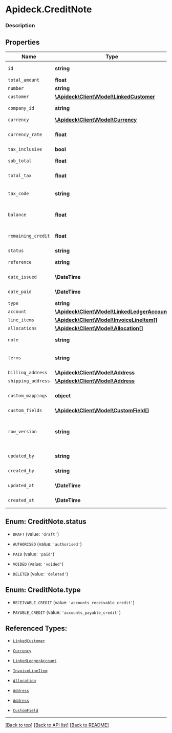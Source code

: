 # Apideck.CreditNote

### Description

## Properties
Name | Type | Description | Notes
------------ | ------------- | ------------- | -------------
`id` | **string** | Unique identifier representing the entity | 
`total_amount` | **float** | Amount of transaction | 
`number` | **string** | Credit note number. | [optional] 
`customer` | [**\Apideck\Client\Model\LinkedCustomer**](LinkedCustomer.md) |  | [optional] 
`company_id` | **string** | The company or subsidiary id the transaction belongs to | [optional] 
`currency` | [**\Apideck\Client\Model\Currency**](Currency.md) |  | [optional] 
`currency_rate` | **float** | Currency Exchange Rate at the time entity was recorded/generated. | [optional] 
`tax_inclusive` | **bool** | Amounts are including tax | [optional] 
`sub_total` | **float** | Sub-total amount, normally before tax. | [optional] 
`total_tax` | **float** | Total tax amount applied to this invoice. | [optional] 
`tax_code` | **string** | Applicable tax id/code override if tax is not supplied on a line item basis. | [optional] 
`balance` | **float** | The balance reflecting any payments made against the transaction. | [optional] 
`remaining_credit` | **float** | Indicates the total credit amount still available to apply towards the payment. | [optional] 
`status` | **string** | Status of credit notes | [optional] 
`reference` | **string** | Optional reference message ie: Debit remittance detail. | [optional] 
`date_issued` | **\DateTime** | Date credit note issued - YYYY:MM::DDThh:mm:ss.sTZD | [optional] 
`date_paid` | **\DateTime** | Date credit note paid - YYYY:MM::DDThh:mm:ss.sTZD | [optional] 
`type` | **string** | Type of payment | [optional] 
`account` | [**\Apideck\Client\Model\LinkedLedgerAccount**](LinkedLedgerAccount.md) |  | [optional] 
`line_items` | [**\Apideck\Client\Model\InvoiceLineItem[]**](InvoiceLineItem.md) |  | [optional] 
`allocations` | [**\Apideck\Client\Model\Allocation[]**](Allocation.md) |  | [optional] 
`note` | **string** | Optional note to be associated with the credit note. | [optional] 
`terms` | **string** | Optional terms to be associated with the credit note. | [optional] 
`billing_address` | [**\Apideck\Client\Model\Address**](Address.md) |  | [optional] 
`shipping_address` | [**\Apideck\Client\Model\Address**](Address.md) |  | [optional] 
`custom_mappings` | **object** | When custom mappings are configured on the resource, the result is included here. | [optional] 
`custom_fields` | [**\Apideck\Client\Model\CustomField[]**](CustomField.md) |  | [optional] 
`row_version` | **string** | A binary value used to detect updates to a object and prevent data conflicts. It is incremented each time an update is made to the object. | [optional] 
`updated_by` | **string** | The user who last updated the object. | [optional] 
`created_by` | **string** | The user who created the object. | [optional] 
`updated_at` | **\DateTime** | The date and time when the object was last updated. | [optional] 
`created_at` | **\DateTime** | The date and time when the object was created. | [optional] 





<a name="STATUS"></a>
## Enum: CreditNote.status


* `DRAFT` (value: `'draft'`)

* `AUTHORISED` (value: `'authorised'`)

* `PAID` (value: `'paid'`)

* `VOIDED` (value: `'voided'`)

* `DELETED` (value: `'deleted'`)




<a name="TYPE"></a>
## Enum: CreditNote.type


* `RECEIVABLE_CREDIT` (value: `'accounts_receivable_credit'`)

* `PAYABLE_CREDIT` (value: `'accounts_payable_credit'`)




## Referenced Types:



* [`LinkedCustomer`](LinkedCustomer.md)

* [`Currency`](Currency.md)












* [`LinkedLedgerAccount`](LinkedLedgerAccount.md)
* [`InvoiceLineItem`](InvoiceLineItem.md)
* [`Allocation`](Allocation.md)


* [`Address`](Address.md)
* [`Address`](Address.md)

* [`CustomField`](CustomField.md)






---

[[Back to top]](#) [[Back to API list]](../../../../README.md#documentation-for-api-endpoints) [[Back to README]](../../../../README.md)


